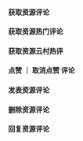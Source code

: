 #### 获取资源评论

#### 获取资源热门评论

#### 获取资源云村热评

#### 点赞 ｜ 取消点赞 评论

#### 发表资源评论

#### 删除资源评论

#### 回复资源评论

